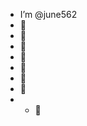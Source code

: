 - I’m @june562
- 👀
- 👀
- 👀
- 👀
- 👀
- 👀
- 👀
- - 👀
<!---
june562/june562 is a ✨ special ✨ repository because its `README.md` (this file) appears on your GitHub profile.
You can click the Preview link to take a look at your changes.
--->
